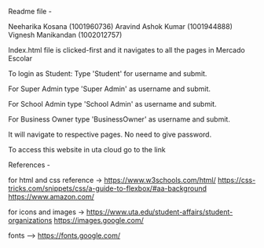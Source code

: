 Readme file -

Neeharika Kosana (1001960736)
Aravind Ashok Kumar (1001944888)
Vignesh Manikandan (1002012757)

Index.html file is clicked-first and it navigates to all the pages in Mercado Escolar

To login as Student: Type 'Student' for username and submit.

For Super Admin type 'Super Admin' as username and submit.

For School Admin type 'School Admin' as username and submit.

For Business Owner type 'BusinessOwner' as username and submit.

It will navigate to respective pages.
No need to give password.

To access this website in uta cloud go to the link





References -

for html and css reference -> 
https://www.w3schools.com/html/
https://css-tricks.com/snippets/css/a-guide-to-flexbox/#aa-background
https://www.amazon.com/



for icons and images ->
https://www.uta.edu/student-affairs/student-organizations
https://images.google.com/

fonts -->
https://fonts.google.com/
